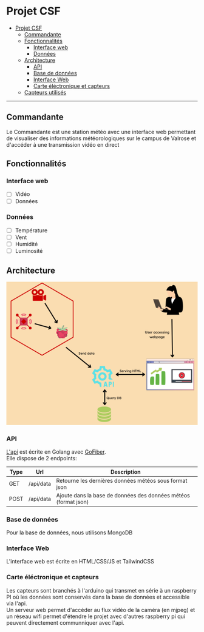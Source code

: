 # Projet CSF

- [Projet CSF](#projet-csf)
  - [Commandante](#commandante)
  - [Fonctionnalités](#fonctionnalités)
    - [Interface web](#interface-web)
    - [Données](#données)
  - [Architecture](#architecture)
    - [API](#api)
    - [Base de données](#base-de-données)
    - [Interface Web](#interface-web-1)
    - [Carte éléctronique et capteurs](#carte-éléctronique-et-capteurs)
  - [Capteurs utilisés](#capteurs-utilisés)

___

## Commandante 

Le Commandante est une station météo avec une interface web permettant de visualiser des informations météorologiques sur le campus de Valrose et d'accéder à une transmission vidéo en direct

## Fonctionnalités 

### Interface web

- [ ] Vidéo
- [ ] Données

### Données
- [ ] Température
- [ ] Vent
- [ ] Humidité
- [ ] Luminosité
  
## Architecture

![API](assets/images/API.png)

### API

[L'api](https://github.com/CorentinGS/csf-api/tree/main) est écrite en Golang avec [GoFiber](https://github.com/gofiber/fiber).<br>
Elle dispose de 2 endpoints:

| Type | Url       | Description                                                     |
| ---- | --------- | --------------------------------------------------------------- |
| GET  | /api/data | Retourne les dernières données météos sous format json          |
| POST | /api/data | Ajoute dans la base de données des données météos (format json) |

### Base de données

Pour la base de données, nous utilisons MongoDB 

### Interface Web 

L'interface web est écrite en HTML/CSS/JS et TailwindCSS 

### Carte éléctronique et capteurs

Les capteurs sont branchés à l'arduino qui transmet en série à un raspberry PI où les données sont conservés dans la base de données et accessible via l'api.  
Un serveur web permet d'accéder au flux vidéo de la caméra (en mjpeg) et un réseau wifi permet d'étendre le projet avec d'autres raspberry pi qui peuvent directement communniquer avec l'api. 
